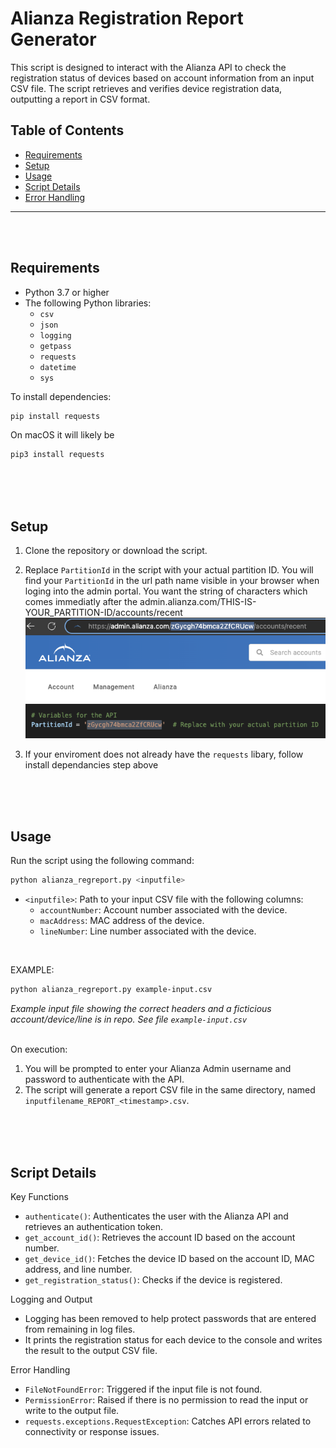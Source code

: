 # Alianza Registration Report Generator

This script is designed to interact with the Alianza API to check the registration status of devices based on account information from an input CSV file. The script retrieves and verifies device registration data, outputting a report in CSV format. 

## Table of Contents
- [Requirements](#requirements)
- [Setup](#setup)
- [Usage](#usage)
- [Script Details](#script-details)
- [Error Handling](#error-handling)

---
<br><br>
## Requirements

- Python 3.7 or higher
- The following Python libraries:
  - `csv`
  - `json`
  - `logging`
  - `getpass`
  - `requests`
  - `datetime`
  - `sys`

To install dependencies:
```bash
pip install requests
```

On macOS it will likely be
```bash
pip3 install requests
```
<br><br><br>


## Setup

1. Clone the repository or download the script.
2. Replace `PartitionId` in the script with your actual partition ID. You will find your `PartitionId` in the url path name visible in your browser when loging into the admin portal. You want the string of characters which comes immediatly after the admin.alianza.com/THIS-IS-YOUR_PARTITION-ID/accounts/recent 
![PartitionId](https://raw.githubusercontent.com/pedalsquares/reg-report/main/images/image_partitionId.png)<br>
![Variable](https://raw.githubusercontent.com/pedalsquares/reg-report/main/images/image_variable.png)

3. If your enviroment does not already have the `requests` libary, follow install dependancies step above


<br><br><br>
## Usage

Run the script using the following command:

```bash
python alianza_regreport.py <inputfile>
```

- `<inputfile>`: Path to your input CSV file with the following columns:
  - `accountNumber`: Account number associated with the device.
  - `macAddress`: MAC address of the device.
  - `lineNumber`: Line number associated with the device.
    
<br>

EXAMPLE:
```bash
python alianza_regreport.py example-input.csv
```
_Example input file showing the correct headers and a ficticious account/device/line is in repo. See file `example-input.csv`_

<br>
On execution:

1. You will be prompted to enter your Alianza Admin username and password to authenticate with the API.
2. The script will generate a report CSV file in the same directory, named `inputfilename_REPORT_<timestamp>.csv`.


<br><br><br>
## Script Details
Key Functions
- `authenticate()`: Authenticates the user with the Alianza API and retrieves an authentication token.
- `get_account_id()`: Retrieves the account ID based on the account number.
- `get_device_id()`: Fetches the device ID based on the account ID, MAC address, and line number.
- `get_registration_status()`: Checks if the device is registered.

Logging and Output
- Logging has been removed to help protect passwords that are entered from remaining in log files.
- It prints the registration status for each device to the console and writes the result to the output CSV file.

Error Handling
- `FileNotFoundError`: Triggered if the input file is not found.
- `PermissionError`: Raised if there is no permission to read the input or write to the output file.
- `requests.exceptions.RequestException`: Catches API errors related to connectivity or response issues.
